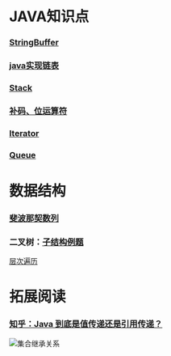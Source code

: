 # JAVA知识点
### [StringBuffer](http://www.runoob.com/java/java-stringbuffer.html)
### [java实现链表](https://github.com/kanonjz/learn-java/blob/master/newcoder/Exe3.java)
### [Stack](http://www.runoob.com/java/java-stack-class.html)
### [补码、位运算符](https://github.com/kanonjz/learn-java/blob/master/newcoder/Exe11.java)
### [Iterator](http://www.runoob.com/java/collection-iterator.html)
### [Queue](http://www.runoob.com/java/data-queue.html)

# 数据结构
### [斐波那契数列](https://github.com/kanonjz/learn-java/blob/master/newcoder/Exe8.java)
### 二叉树：[子结构例题](https://github.com/kanonjz/learn-java/blob/master/newcoder/Exe17.java) 
   [层次遍历](https://github.com/kanonjz/learn-java/blob/master/newcoder/Exe22.java)



# 拓展阅读
### [知乎：Java 到底是值传递还是引用传递？](https://www.zhihu.com/question/31203609)
![集合继承关系](https://github.com/kanonjz/pictures/blob/master/java%E9%9B%86%E5%90%88%E7%BB%A7%E6%89%BF%E5%85%B3%E7%B3%BB%E5%9B%BE.png)

